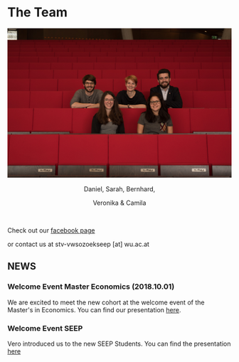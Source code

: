 # The Team

![](team.jpg)
 
 <center> 
 
 Daniel, Sarah, Bernhard, <br/>

 Veronika & Camila

</center>

<br>

Check out our [facebook page](https://www.facebook.com/vwsozoekseep/)

or contact us at stv-vwsozoekseep [at] wu.ac.at

## NEWS

### Welcome Event Master Economics (2018.10.01)

We are excited to meet the new cohort at the welcome event of the Master's in Economics. You can find our presentation [here](./presi.pdf).

### Welcome Event SEEP

Vero introduced us to the new SEEP Students. You can find the presentation [here](./Presentation_welcome_seep_.pdf)

